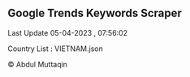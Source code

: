 

## Google Trends Keywords Scraper 
 
Last Update 05-04-2023 , 07:56:02

Country List :
VIETNAM.json



© Abdul Muttaqin 
